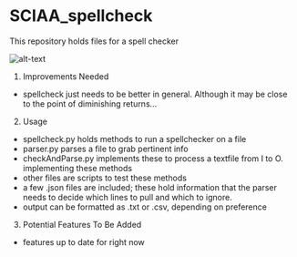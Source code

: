 # SCIAA_spellcheck
This repository holds files for a spell checker

![alt-text](https://travis-ci.org/jdrain/SCIAA_spellcheck.svg?branch=master)

1. Improvements Needed
  + spellcheck just needs to be better in general. Although it may be
    close to the point of diminishing returns...
2. Usage
  + spellcheck.py holds methods to run a spellchecker on a file
  + parser.py parses a file to grab pertinent info
  + checkAndParse.py implements these to process a textfile from I to O.
implementing these methods
  + other files are scripts to test these methods
  + a few .json files are included; these hold information that the
    parser needs to decide which lines to pull and which to ignore.
  + output can be formatted as .txt or .csv, depending on
    preference
3. Potential Features To Be Added
  + features up to date for right now 
